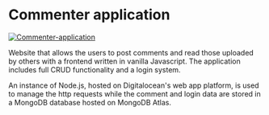 # Commenter application

[![Commenter-application](https://github.com/gmag95/personalpage/blob/main/public/img/screenshots/commenter.webp?raw=true)](http://www.commenter-application.tk/)

Website that allows the users to post comments and read those uploaded by others with a frontend written in vanilla Javascript. The application includes full CRUD functionality and a login system.

An instance of Node.js, hosted on Digitalocean's web app platform, is used to manage the http requests while the comment and login data are stored in a MongoDB database hosted on MongoDB Atlas.
